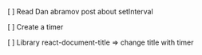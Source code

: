 [ ] Read Dan abramov post about setInterval

[ ] Create a timer

[ ] Library react-document-title => change title with timer
